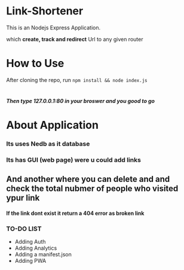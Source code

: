 # Link-Shortener
This is an Nodejs Express Application.

which **create, track and redirect** Url to any given router 
## 
# How to Use 
After cloning the repo,
run ```npm install && node index.js```
# 
##### Then type **127.0.0.1:80** in your broswer and you good to go 
# 
# About Application 
### Its uses Nedb as it database 
### Its has GUI (web page) were u could add links 
## And another where you can delete and  and check the total nubmer of people who visited ypur link  
#### If the link dont exist it return a 404 error as broken link 
### TO-DO LIST
* Adding Auth
* Adding Analytics
* Adding a manifest.json 
* Adding PWA 

